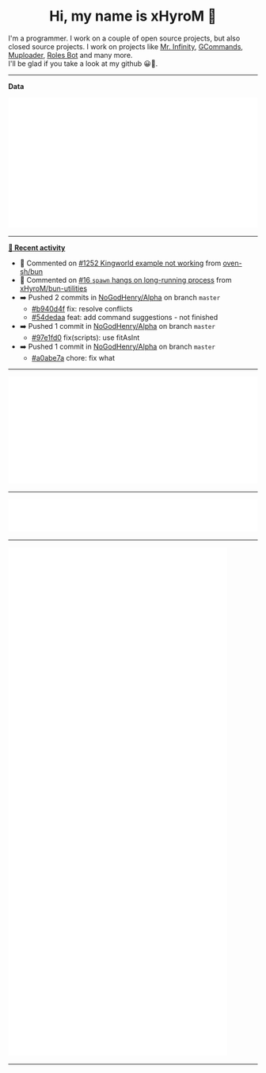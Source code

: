 <p align="center">
    <!-- <img src="https://avatars.githubusercontent.com/u/56601352" width="192" alt="hyro's pfp" /> -->
    <h1 align="center">Hi, my name is xHyroM 👋</h1>
</p>

I'm a programmer. I work on a couple of open source projects, but also closed source projects. I work on projects like [Mr. Infinity](https://discord.com/oauth2/authorize?client_id=720321585625694239&scope=bot%20applications.commands&permissions=8&redirect_uri=https://blobs.gq/imanager&prompt=consent&response_type=code), [GCommands](https://github.com/Garlic-Team/GCommands), [Muploader](https://github.com/xHyroM/Muploader), [Roles Bot](https://github.com/xHyroM/roles-bot) and many more.  
I'll be glad if you take a look at my github 😀👀.

___
**Data**

<img src="https://github.com/xHyroM/xHyroM/blob/master/.cache/base.svg">

___

**[📰 Recent activity](https://github.com/xHyroM)**
* 💬 Commented on [#1252 Kingworld example not working](https://github.com/oven-sh/bun/issues/1252) from [oven-sh/bun](https://github.com/oven-sh/bun)
* 💬 Commented on [#16 `spawn` hangs on long-running process](https://github.com/xHyroM/bun-utilities/issues/16) from [xHyroM/bun-utilities](https://github.com/xHyroM/bun-utilities)
* ➡️ Pushed 2 commits in [NoGodHenry/Alpha](https://github.com/NoGodHenry/Alpha) on branch `master`
  * [#b940d4f](https://github.com/NoGodHenry/Alpha/commit/b940d4f) fix: resolve conflicts
  * [#54dedaa](https://github.com/NoGodHenry/Alpha/commit/54dedaa) feat: add command suggestions - not finished
* ➡️ Pushed 1 commit in [NoGodHenry/Alpha](https://github.com/NoGodHenry/Alpha) on branch `master`
  * [#97e1fd0](https://github.com/NoGodHenry/Alpha/commit/97e1fd0) fix(scripts): use fitAsInt
* ➡️ Pushed 1 commit in [NoGodHenry/Alpha](https://github.com/NoGodHenry/Alpha) on branch `master`
  * [#a0abe7a](https://github.com/NoGodHenry/Alpha/commit/a0abe7a) chore: fix what


___

<img src="https://github.com/xHyroM/xHyroM/blob/master/.cache/isocalendar.svg">

___

<img src="https://github.com/xHyroM/xHyroM/blob/master/.cache/languages.svg">

___

<img src="https://github.com/xHyroM/xHyroM/blob/master/.cache/achievements.svg">

___
